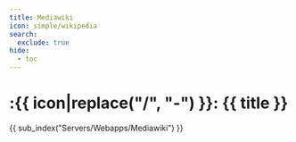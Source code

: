 ```yaml
---
title: Mediawiki
icon: simple/wikipedia
search:
  exclude: true
hide:
  - toc
---
```


# :{{ icon|replace("/", "-") }}: {{ title }}

{{ sub_index("Servers/Webapps/Mediawiki") }}
